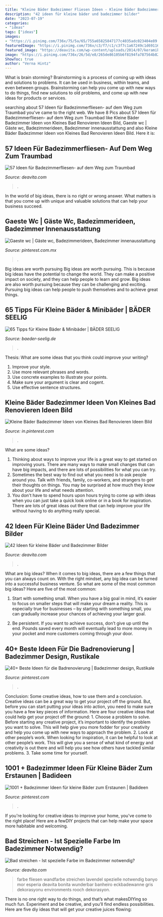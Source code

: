 ```yaml
---
title: "Kleine Bäder Badezimmer Fliesen Ideen - Kleine Bäder Badezimmer Ideen Von Kleines Bad Renovieren Ideen Bild"
description: "42 ideen für kleine bäder und badezimmer bilder"
date: "2023-07-19"
categories:
- "ideas"
tags: ["ideas"]
images:
- "https://i.pinimg.com/736x/75/5a/65/755a65825847177c4035adc023404e89.jpg"
featuredImage: "https://i.pinimg.com/736x/c3/f7/c1/c3f7c1a67249c1d691166756a352bfa8.jpg"
featured_image: "https://deavita.com/wp-content/uploads/2014/07/keramikfliesen-intensive-Farben-moderne-Badmöbel-Holz-Accessoires.jpeg"
image: "https://i.pinimg.com/736x/26/5d/e8/265de86105b6f8194fa787564b828a98.jpg"
ShowToc: true
author: "Verna Hintz"
---
```



What is brain storming?
Brainstorming is a process of coming up with ideas and solutions to problems. It can be used in business, within teams, and even between groups. Brainstorming can help you come up with new ways to do things, find new solutions to old problems, and come up with new ideas for products or services.

	

		
searching about 57 Ideen für Badezimmerfliesen- auf dem Weg zum Traumbad you've came to the right web. We have 8 Pics about 57 Ideen für Badezimmerfliesen- auf dem Weg zum Traumbad like Kleine Bäder Badezimmer Ideen von Kleines Bad Renovieren Ideen Bild, Gaeste wc | Gäste wc, Badezimmerideen, Badezimmer innenausstattung and also Kleine Bäder Badezimmer Ideen von Kleines Bad Renovieren Ideen Bild. Here it is:
		
    
## 57 Ideen Für Badezimmerfliesen- Auf Dem Weg Zum Traumbad

<img loading=lazy src="https://deavita.com/wp-content/uploads/2014/07/keramikfliesen-intensive-Farben-moderne-Badmöbel-Holz-Accessoires.jpeg" onerror="this.onerror=null;this.src='https://tse4.mm.bing.net/th?id=OIP.T86_8cZlxfZhy0zPFbavTAHaLJ&amp;pid=15.1';" alt="57 Ideen für Badezimmerfliesen- auf dem Weg zum Traumbad">

_Source: deavita.com_

>. 

	

In the world of big ideas, there is no right or wrong answer. What matters is that you come up with unique and valuable solutions that can help your business succeed.

    
## Gaeste Wc | Gäste Wc, Badezimmerideen, Badezimmer Innenausstattung

<img loading=lazy src="https://i.pinimg.com/736x/ae/1e/a2/ae1ea2b0d2e189280d9f856f9801ae17--toilets.jpg" onerror="this.onerror=null;this.src='https://tse2.mm.bing.net/th?id=OIP.znxeaCdafbPiz_mO5On0ggHaLH&amp;pid=15.1';" alt="Gaeste wc | Gäste wc, Badezimmerideen, Badezimmer innenausstattung">

_Source: pinterest.com.mx_

>. 

	

Big ideas are worth pursuing
Big ideas are worth pursuing. This is because big ideas have the potential to change the world. They can make a positive impact on society, and they can help people to learn and grow. Big ideas are also worth pursuing because they can be challenging and exciting. Pursuing big ideas can help people to push themselves and to achieve great things.

    
## 65 Tipps Für Kleine Bäder &amp; Minibäder | BÄDER SEELIG

<img loading=lazy src="https://www.baeder-seelig.de/wp-content/uploads/2021/01/sanitaer-bergedorf-4-qm-modernisieren-planen-renovieren-beispiele-ideen-kleines-bad-gestaltung-kreative-idee-modern.jpg" onerror="this.onerror=null;this.src='https://tse4.mm.bing.net/th?id=OIP.OOYXkFhbBCn4cmqX3TKQjgHaFW&amp;pid=15.1';" alt="65 Tipps für Kleine Bäder &amp; Minibäder | BÄDER SEELIG">

_Source: baeder-seelig.de_

>. 

	

Thesis: What are some ideas that you think could improve your writing?
1. Improve your style.
2. Use more relevant phrases and words.
3. Use concrete examples to illustrate your points.
4. Make sure your argument is clear and cogent.
5. Use effective sentence structures.

    
## Kleine Bäder Badezimmer Ideen Von Kleines Bad Renovieren Ideen Bild

<img loading=lazy src="https://i.pinimg.com/736x/75/5a/65/755a65825847177c4035adc023404e89.jpg" onerror="this.onerror=null;this.src='https://tse1.mm.bing.net/th?id=OIP.OBno_9iMVi3arl4hDfwocAHaJ3&amp;pid=15.1';" alt="Kleine Bäder Badezimmer Ideen von Kleines Bad Renovieren Ideen Bild">

_Source: in.pinterest.com_

>. 

	

What are some ideas?
1. Thinking about ways to improve your life is a great way to get started on improving yours. There are many ways to make small changes that can have big impacts, and there are lots of possibilities for what you can try.
2. Sometimes the best way to find out what you need is to ask people around you. Talk with friends, family, co-workers, and strangers to get their thoughts on things. You may be surprised at how much they know about your life and what needs attention.
3. You don't have to spend hours upon hours trying to come up with ideas when you can just take a quick look online or in a book for inspiration. There are lots of great ideas out there that can help improve your life without having to do anything really special.

    
## 42 Ideen Für Kleine Bäder Und Badezimmer Bilder

<img loading=lazy src="http://deavita.com/wp-content/uploads/2014/09/badezimmer-stauraum-stehregale-korb-aufbewahrung-braune-bodenfliesen.jpg" onerror="this.onerror=null;this.src='https://tse1.mm.bing.net/th?id=OIP.MXQOyJX3951Q8ZWbnJ6WWgHaLa&amp;pid=15.1';" alt="42 Ideen für kleine Bäder und Badezimmer Bilder">

_Source: deavita.com_

>. 

	

What are big ideas?
When it comes to big ideas, there are a few things that you can always count on. With the right mindset, any big idea can be turned into a successful business venture. So what are some of the most common big ideas? Here are five of the most common:
1. Start with something small. When you have a big goal in mind, it’s easier to focus on smaller steps that will make your dream a reality. This is especially true for businesses – by starting with something small, you can gradually increase your chances of achieving your larger goal.

2. Be persistent. If you want to achieve success, don’t give up until the end. Pounds saved every month will eventually lead to more money in your pocket and more customers coming through your door.

    
## 40+ Beste Ideen Für Die Badrenovierung | Badezimmer Design, Rustikale

<img loading=lazy src="https://i.pinimg.com/736x/26/5d/e8/265de86105b6f8194fa787564b828a98.jpg" onerror="this.onerror=null;this.src='https://tse3.mm.bing.net/th?id=OIP.hI_UT8oejeq8bRbtJHT_pgHaLH&amp;pid=15.1';" alt="40+ Beste Ideen für die Badrenovierung | Badezimmer design, Rustikale">

_Source: pinterest.com_

>. 

	

Conclusion: Some creative ideas, how to use them and a conclusion.
Creative ideas can be a great way to get your project off the ground. But, before you can start putting your ideas into action, you need to make sure you have a few key pieces of information. Here are four creative ideas that could help get your project off the ground: 1. Choose a problem to solve. Before starting any creative project, it’s important to identify the problem you want to solve. This will help give you more fodder for your creativity and help you come up with new ways to approach the problem. 2. Look at other people’s work. When looking for inspiration, it can be helpful to look at other people’s work. This will give you a sense of what kind of energy and creativity is out there and will help you see how others have tackled similar problems. 3. Take some time for yourself.

    
## 1001 + Badezimmer Ideen Für Kleine Bäder Zum Erstaunen | Badideen

<img loading=lazy src="https://i.pinimg.com/736x/c3/f7/c1/c3f7c1a67249c1d691166756a352bfa8.jpg" onerror="this.onerror=null;this.src='https://tse4.mm.bing.net/th?id=OIP.CvRammPzKgkfliB4a6RCQAHaJ3&amp;pid=15.1';" alt="1001 + Badezimmer Ideen für kleine Bäder zum Erstaunen | Badideen">

_Source: pinterest.com_

>. 

	

If you're looking for creative ideas to improve your home, you've come to the right place! Here are a fewDIY projects that can help make your space more habitable and welcoming.

    
## Bad Streichen - Ist Spezielle Farbe Im Badezimmer Notwendig?

<img loading=lazy src="http://deavita.com/wp-content/uploads/2014/08/modernes-bad-eckbadewanne-beige-fliesen-lavendel-wandfarbe.jpg" onerror="this.onerror=null;this.src='https://tse4.mm.bing.net/th?id=OIP.x75QvRNV99xRCjahs83sBwHaLJ&amp;pid=15.1';" alt="Bad streichen - Ist spezielle Farbe im Badezimmer notwendig?">

_Source: deavita.com_

>farbe fliesen wandfarbe streichen lavendel spezielle notwendig banyo mor esperia deavita bonita wunderbar banheiro eckbadewanne gris dekorasyonu environments rooch dekorasyon. 

	

There is no one right way to do things, and that’s what makesDIYing so much fun. Experiment and be creative, and you’ll find endless possibilities. Here are five diy ideas that will get your creative juices flowing:

